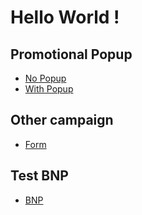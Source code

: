 # Hello World !

## Promotional Popup

-   [No Popup](/nopopup)
-   [With Popup](/withpopup)

## Other campaign

-   [Form](/form)

## Test BNP

-   [BNP](/bnp)

